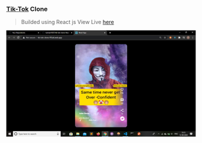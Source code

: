 ### [Tik-Tok](https://tik-tok-clone-f93a6.web.app/) Clone

>Builded using React js
>View Live [here](https://tik-tok-clone-f93a6.web.app/)

<img src="https://github.com/tushant1037/tik-tok-clone/blob/master/Screenshot%20(95).png" />
